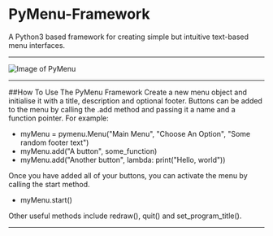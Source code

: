 # PyMenu-Framework
A Python3 based framework for creating simple but intuitive text-based menu interfaces.

---

![Image of PyMenu](https://github.com/Nytra/PyMenu-Framework/blob/master/images/main_menu.PNG)

---

##How To Use The PyMenu Framework
Create a new menu object and initialise it with a title, description and optional footer.
Buttons can be added to the menu by calling the .add method and passing it a name and a function pointer.
For example:

- myMenu = pymenu.Menu("Main Menu", "Choose An Option", "Some random footer text")
- myMenu.add("A button", some_function)
- myMenu.add("Another button", lambda: print("Hello, world"))

Once you have added all of your buttons, you can activate the menu by calling the start method.

- myMenu.start()

Other useful methods include redraw(), quit() and set_program_title().

---
